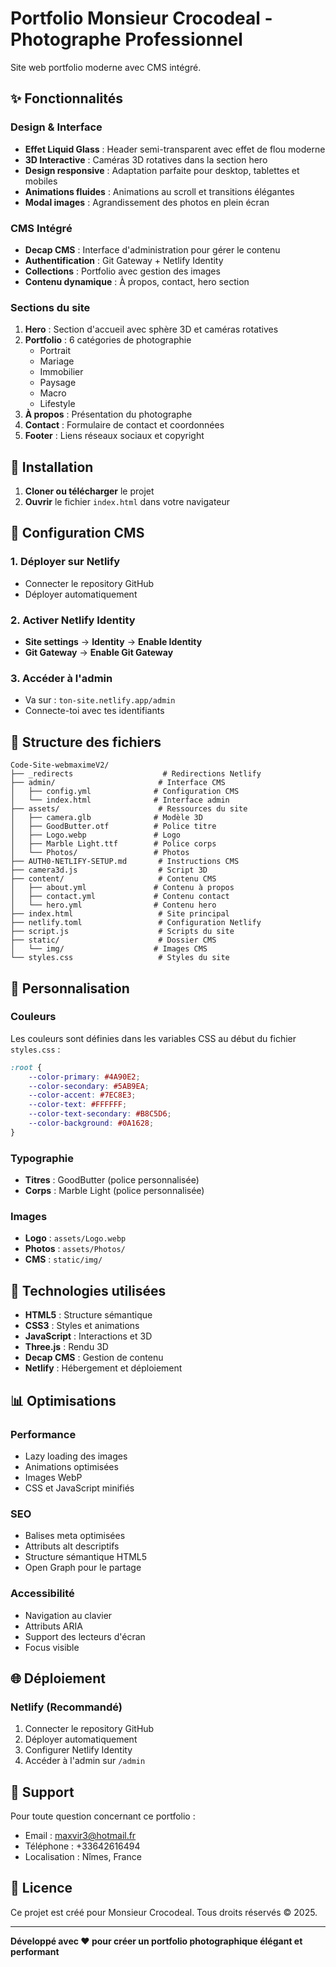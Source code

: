 # Portfolio Monsieur Crocodeal - Photographe Professionnel

Site web portfolio moderne avec CMS intégré.

## ✨ Fonctionnalités

### Design & Interface
- **Effet Liquid Glass** : Header semi-transparent avec effet de flou moderne
- **3D Interactive** : Caméras 3D rotatives dans la section hero
- **Design responsive** : Adaptation parfaite pour desktop, tablettes et mobiles
- **Animations fluides** : Animations au scroll et transitions élégantes
- **Modal images** : Agrandissement des photos en plein écran

### CMS Intégré
- **Decap CMS** : Interface d'administration pour gérer le contenu
- **Authentification** : Git Gateway + Netlify Identity
- **Collections** : Portfolio avec gestion des images
- **Contenu dynamique** : À propos, contact, hero section

### Sections du site
1. **Hero** : Section d'accueil avec sphère 3D et caméras rotatives
2. **Portfolio** : 6 catégories de photographie
   - Portrait
   - Mariage
   - Immobilier
   - Paysage
   - Macro
   - Lifestyle
3. **À propos** : Présentation du photographe
4. **Contact** : Formulaire de contact et coordonnées
5. **Footer** : Liens réseaux sociaux et copyright

## 🚀 Installation

1. **Cloner ou télécharger** le projet
2. **Ouvrir** le fichier `index.html` dans votre navigateur

## 🔧 Configuration CMS

### 1. Déployer sur Netlify
- Connecter le repository GitHub
- Déployer automatiquement

### 2. Activer Netlify Identity
- **Site settings** → **Identity** → **Enable Identity**
- **Git Gateway** → **Enable Git Gateway**

### 3. Accéder à l'admin
- Va sur : `ton-site.netlify.app/admin`
- Connecte-toi avec tes identifiants

## 📁 Structure des fichiers

```
Code-Site-webmaximeV2/
├── _redirects                    # Redirections Netlify
├── admin/                       # Interface CMS
│   ├── config.yml              # Configuration CMS
│   └── index.html              # Interface admin
├── assets/                      # Ressources du site
│   ├── camera.glb              # Modèle 3D
│   ├── GoodButter.otf          # Police titre
│   ├── Logo.webp               # Logo
│   ├── Marble Light.ttf        # Police corps
│   └── Photos/                 # Photos
├── AUTH0-NETLIFY-SETUP.md       # Instructions CMS
├── camera3d.js                  # Script 3D
├── content/                     # Contenu CMS
│   ├── about.yml               # Contenu à propos
│   ├── contact.yml             # Contenu contact
│   └── hero.yml                # Contenu hero
├── index.html                   # Site principal
├── netlify.toml                 # Configuration Netlify
├── script.js                    # Scripts du site
├── static/                      # Dossier CMS
│   └── img/                    # Images CMS
└── styles.css                   # Styles du site
```

## 🎨 Personnalisation

### Couleurs
Les couleurs sont définies dans les variables CSS au début du fichier `styles.css` :

```css
:root {
    --color-primary: #4A90E2;
    --color-secondary: #5AB9EA;
    --color-accent: #7EC8E3;
    --color-text: #FFFFFF;
    --color-text-secondary: #B8C5D6;
    --color-background: #0A1628;
}
```

### Typographie
- **Titres** : GoodButter (police personnalisée)
- **Corps** : Marble Light (police personnalisée)

### Images
- **Logo** : `assets/Logo.webp`
- **Photos** : `assets/Photos/`
- **CMS** : `static/img/`

## 🔧 Technologies utilisées

- **HTML5** : Structure sémantique
- **CSS3** : Styles et animations
- **JavaScript** : Interactions et 3D
- **Three.js** : Rendu 3D
- **Decap CMS** : Gestion de contenu
- **Netlify** : Hébergement et déploiement

## 📊 Optimisations

### Performance
- Lazy loading des images
- Animations optimisées
- Images WebP
- CSS et JavaScript minifiés

### SEO
- Balises meta optimisées
- Attributs alt descriptifs
- Structure sémantique HTML5
- Open Graph pour le partage

### Accessibilité
- Navigation au clavier
- Attributs ARIA
- Support des lecteurs d'écran
- Focus visible

## 🌐 Déploiement

### Netlify (Recommandé)
1. Connecter le repository GitHub
2. Déployer automatiquement
3. Configurer Netlify Identity
4. Accéder à l'admin sur `/admin`

## 📧 Support

Pour toute question concernant ce portfolio :
- Email : maxvir3@hotmail.fr
- Téléphone : +33642616494
- Localisation : Nîmes, France

## 📄 Licence

Ce projet est créé pour Monsieur Crocodeal. Tous droits réservés © 2025.

---

**Développé avec ❤️ pour créer un portfolio photographique élégant et performant**
